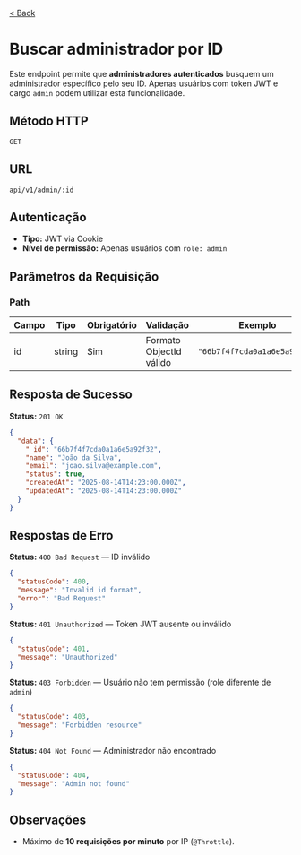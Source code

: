 [< Back](../)

# Buscar administrador por ID

Este endpoint permite que **administradores autenticados** busquem um administrador específico pelo seu ID. Apenas usuários com token JWT e cargo `admin` podem utilizar esta funcionalidade.

## Método HTTP

`GET`

## URL

`api/v1/admin/:id`

## Autenticação

* **Tipo:** JWT via Cookie
* **Nível de permissão:** Apenas usuários com `role: admin`

## Parâmetros da Requisição

### Path

| Campo | Tipo   | Obrigatório | Validação               | Exemplo                      |
| ----- | ------ | ----------- | ----------------------- | ---------------------------- |
| id    | string | Sim         | Formato ObjectId válido | `"66b7f4f7cda0a1a6e5a92f32"` |

## Resposta de Sucesso

**Status:** `201 OK`

```json
{
  "data": {
    "_id": "66b7f4f7cda0a1a6e5a92f32",
    "name": "João da Silva",
    "email": "joao.silva@example.com",
    "status": true,
    "createdAt": "2025-08-14T14:23:00.000Z",
    "updatedAt": "2025-08-14T14:23:00.000Z"
  }
}
```

## Respostas de Erro

**Status:** `400 Bad Request` — ID inválido

```json
{
  "statusCode": 400,
  "message": "Invalid id format",
  "error": "Bad Request"
}
```

**Status:** `401 Unauthorized` — Token JWT ausente ou inválido

```json
{
  "statusCode": 401,
  "message": "Unauthorized"
}
```

**Status:** `403 Forbidden` — Usuário não tem permissão (role diferente de `admin`)

```json
{
  "statusCode": 403,
  "message": "Forbidden resource"
}
```

**Status:** `404 Not Found` — Administrador não encontrado

```json
{
  "statusCode": 404,
  "message": "Admin not found"
}
```

## Observações

- Máximo de **10 requisições por minuto** por IP (`@Throttle`).